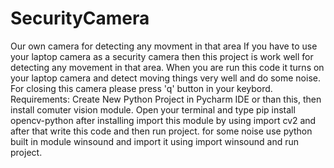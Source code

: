 # SecurityCamera
Our own camera for detecting any movment in that area
If you have to use your laptop camera as a security camera then this project is work well for detecting any movement in that area.
When you are run this code it turns on your laptop camera and detect moving things very well and do some noise.
For closing this camera please press 'q' button in your keybord.
Requirements:
Create New Python Project in Pycharm IDE or than this, then install comuter vision module.
Open your terminal and type pip install opencv-python after installing import this module by using import cv2 
and after that write this code and then run project.
for some noise use python built in module winsound and import it using import winsound and run project.
